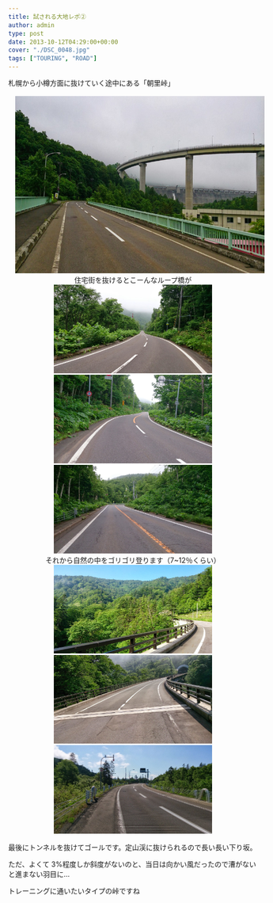 ```yaml
---
title: 試される大地レポ②
author: admin
type: post
date: 2013-10-12T04:29:00+00:00
cover: "./DSC_0048.jpg"
tags: ["TOURING", "ROAD"]
---
```


<div class="separator" style="clear: both; text-align: left;">
</div>

<div class="separator" style="clear: both; text-align: left;">
  札幌から小樽方面に抜けていく途中にある「朝里峠」
</div>

<div class="separator" style="clear: both; text-align: center;">
</div>

<div class="separator" style="clear: both; text-align: center;">
  <br /><a href="DSC_0048.jpg" imageanchor="1" style="margin-left: 1em; margin-right: 1em;"><img border="0" src="./DSC_0048.jpg" height="358" width="640" /></a>
</div>

<div class="separator" style="clear: both; text-align: center;">
</div>

<div class="separator" style="clear: both; text-align: center;">
  住宅街を抜けるとこーんなループ橋が
</div>

<div class="separator" style="clear: both; text-align: center;">
</div>

<div class="separator" style="clear: both; text-align: center;">
</div>

<div class="separator" style="clear: both; text-align: center;">
</div>

<div class="separator" style="clear: both; text-align: center;">
  <a href="DSC_0054.jpg" imageanchor="1" style="margin-left: 1em; margin-right: 1em;"><img border="0" src="./DSC_0054.jpg" height="179" width="320" /></a>
</div>

<div class="separator" style="clear: both; text-align: center;">
  <a href="DSC_0055.jpg" imageanchor="1" style="margin-left: 1em; margin-right: 1em;"><img border="0" src="./DSC_0055.jpg" height="179" width="320" /></a>
</div>

<div class="separator" style="clear: both; text-align: center;">
  <a href="DSC_0056.jpg" imageanchor="1" style="margin-left: 1em; margin-right: 1em;"><img border="0" src="./DSC_0056.jpg" height="179" width="320" /></a>
</div>

<div class="separator" style="clear: both; text-align: center;">
</div>

<div class="separator" style="clear: both; text-align: center;">
</div>

<div class="separator" style="clear: both; text-align: center;">
  それから自然の中をゴリゴリ登ります（7~12％くらい）
</div>

<div class="separator" style="clear: both; text-align: center;">
</div>

<div class="separator" style="clear: both; text-align: center;">
</div>

<div class="separator" style="clear: both; text-align: center;">
  <a href="DSC_0057.jpg" imageanchor="1" style="margin-left: 1em; margin-right: 1em;"><img border="0" src="./DSC_0057.jpg" height="179" width="320" /></a>
</div>

<div class="separator" style="clear: both; text-align: center;">
  <a href="DSC_0058.jpg" imageanchor="1" style="margin-left: 1em; margin-right: 1em;"><img border="0" src="./DSC_0058.jpg" height="179" width="320" /></a>
</div>

<div class="separator" style="clear: both; text-align: center;">
  <a href="DSC_0059.jpg" imageanchor="1" style="margin-left: 1em; margin-right: 1em;"><img border="0" src="./DSC_0059.jpg" height="179" width="320" /></a>
</div>

最後にトンネルを抜けてゴールです。定山渓に抜けられるので長い長い下り坂。

ただ、よくて 3%程度しか斜度がないのと、当日は向かい風だったので漕がないと進まない羽目に…

トレーニングに通いたいタイプの峠ですね
